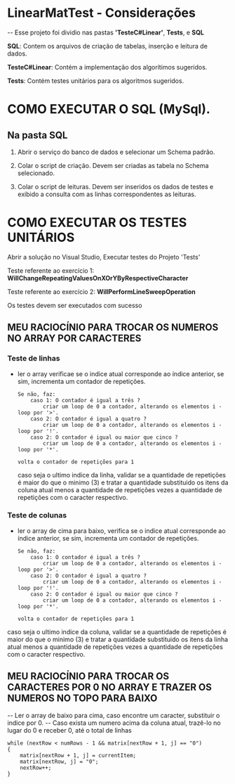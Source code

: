 # LinearMatTest - Considerações

-- Esse projeto foi dividio nas pastas **'TesteC#Linear'**, **Tests**, e **SQL**

**SQL**: Contem os arquivos de criação de tabelas, inserção e leitura de dados.

**TesteC#Linear**: Contém a implementação dos algorítimos sugeridos.

**Tests**: Contém testes unitários para os algoritmos sugeridos.

# COMO EXECUTAR O SQL (MySql).

## Na pasta SQL

1. Abrir o serviço do banco de dados e selecionar um Schema padrão. 

2. Colar o script de criação. Devem ser criadas as tabela no Schema selecionado.

3. Colar o script de leituras. Devem ser inseridos os dados de testes e exibido a consulta com as linhas correspondentes as leituras.

# COMO EXECUTAR OS TESTES UNITÁRIOS

Abrir a solução no Visual Studio, Executar testes do Projeto 'Tests'

Teste referente ao exercício 1: **WillChangeRepeatingValuesOnXOrYByRespectiveCharacter**

Teste referente ao exercício 2: **WillPerformLineSweepOperation**

Os testes devem ser executados com sucesso

## MEU RACIOCÍNIO PARA TROCAR OS NUMEROS NO ARRAY POR CARACTERES

### Teste de linhas
- ler o array verificae se o indice atual corresponde ao índice anterior, se sim, incrementa um contador de repetições.
    ```
    Se não, faz: 
        caso 1: O contador é igual a três ?
            criar um loop de 0 a contador, alterando os elementos i - loop por '>'.
        caso 2: O contador é igual a quatro ?
            criar um loop de 0 a contador, alterando os elementos i - loop por '!'.
        caso 2: O contador é igual ou maior que cinco ?
            criar um loop de 0 a contador, alterando os elementos i - loop por '*'.

    volta o contador de repetições para 1 
    ```
    caso seja o ultimo indice da linha, validar se a quantidade de repetições é maior do que o minimo (3) e tratar a quantidade substituido os itens da coluna atual menos a quantidade de repetições vezes a quantidade de repetições com o caracter respectivo.

### Teste de colunas
- ler o array de cima para baixo, verifica se o indice atual corresponde ao índice anterior, se sim, incrementa um contador de repetições.
    ```
    Se não, faz: 
        caso 1: O contador é igual a três ?
            criar um loop de 0 a contador, alterando os elementos i - loop por '>'.
        caso 2: O contador é igual a quatro ?
            criar um loop de 0 a contador, alterando os elementos i - loop por '!'.
        caso 2: O contador é igual ou maior que cinco ?
            criar um loop de 0 a contador, alterando os elementos i - loop por '*'.

    volta o contador de repetições para 1 
    ```
caso seja o ultimo indice da coluna, validar se a quantidade de repetições é maior do que o minimo (3) e tratar a quantidade substituido os itens da linha atual menos a quantidade de repetições vezes a quantidade de repetições com o caracter respectivo.


## MEU RACIOCÍNIO PARA TROCAR OS CARACTERES POR 0 NO ARRAY E TRAZER OS NUMEROS NO TOPO PARA BAIXO

-- Ler o array de baixo para cima, caso encontre um caracter, substituir o indice por 0.
-- Caso exista um numero acima da coluna atual, trazê-lo no lugar do 0 e receber 0, até o total de linhas
```
while (nextRow < numRows - 1 && matrix[nextRow + 1, j] == "0")
{
    matrix[nextRow + 1, j] = currentItem;
    matrix[nextRow, j] = "0";
    nextRow++;
}
```
